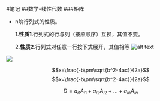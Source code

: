 <script type="text/x-mathjax-config">
  MathJax.Hub.Config({ TeX: { extensions: ["autobold.js"] }});
</script>
<script type="text/javascript"
    src="https://cdn.mathjax.org/mathjax/latest/MathJax.js?config=TeX-AMS_HTML">
</script>

#笔记
##数学-线性代数
###矩阵
+ n阶行列式的性质。

    1.**性质1**.行列式的行与列（按原顺序）互换，其值不变。

    2.**性质2**.行列式对任意一行按下式展开，其值相等
    ![alt text](https://github.com/zhanghaocore/Note_ML/blob/Note_ML_local/mathImg/matrix_nature_2.png "n阶行列式的性质2")
<img src="http://chart.googleapis.com/chart?cht=tx&chl=D = a_{i1} A_{i1} + a_{i2} A_{i2} + ... + a_{in} A_{in} = |_sum_{{j = 1};{n};{a_{ij}}}A_{ij}" style="border:none;">

$$x=\frac{-b\pm\sqrt{b^2-4ac}}{2a}$$
$$x=\frac{-b\pm\sqrt{b^2-4ac}}{2a}$$

$$
D = a_{i1} A_{i1} + a_{i2} A_{i2} + ... + a_{in} A_{in}
$$